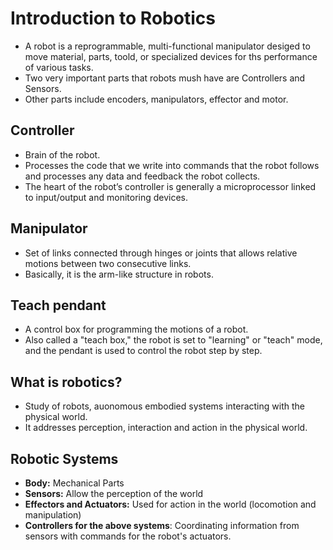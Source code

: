 # Introduction to Robotics

- A robot is a reprogrammable, multi-functional manipulator desiged to move material, parts, toold, or specialized devices for ths performance of various tasks.
- Two very important parts that robots mush have are Controllers and Sensors.
- Other parts include encoders, manipulators, effector and motor.

## Controller

- Brain of the robot.
- Processes the code that we write into commands that the robot follows and processes any data and feedback the robot collects.
- The heart of the robot’s controller is generally a microprocessor linked to input/output and monitoring devices.

## Manipulator

- Set of links connected through hinges or joints that allows relative motions between two consecutive links.
- Basically, it is the arm-like structure in robots.

## Teach pendant

- A control box for programming the motions of a robot.
- Also called a "teach box," the robot is set to "learning" or "teach" mode, and the pendant is used to control the robot step by step.

## What is robotics?

- Study of robots, auonomous embodied systems interacting with the physical world.
- It addresses perception, interaction and action in the physical world.

## Robotic Systems

- **Body:** Mechanical Parts
- **Sensors:** Allow the perception of the world
- **Effectors and Actuators:** Used for action in the world (locomotion and manipulation)
- **Controllers for the above systems**: Coordinating information from sensors with commands for the robot's actuators.
